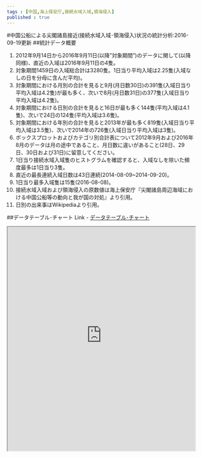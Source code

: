 ```yaml
--- 
tags : [中国,海上保安庁,接続水域入域,領海侵入] 
published : true
---
```

#中国公船による尖閣諸島接近(接続水域入域･領海侵入)状況の統計分析:2016-09-19更新
##統計データ概要
1. 2012年9月14日から2016年9月11日(以降”対象期間”)のデータに関して(以降同様)、直近の入域は2016年9月11日の4隻。
1. 対象期間1459日の入域総合計は3280隻。1日当り平均入域は2.25隻(入域なしの日を分母に含んだ平均)。
1. 対象期間における月別の合計を見ると9月(月日数30日)の391隻(入域日当り平均入域は4.2隻)が最も多く、次いで8月(月日数31日)の377隻(入域日当り平均入域は4.2隻)。
1. 対象期間における日別の合計を見ると16日が最も多く144隻(平均入域は4.1隻)、次いで24日の124隻(平均入域は3.6隻)。
1. 対象期間における年別の合計を見ると2013年が最も多く819隻(入域日当り平均入域は3.5隻)、次いで2014年の726隻(入域日当り平均入域は3隻)。
1. ボックスプロットおよびカテゴリ別合計表について2012年9月および2016年8月のデータは月の途中であること、月日数に違いがあること(28日、29日、30日および31日)に留意してください。
1. 1日当り接続水域入域隻のヒストグラムを確認すると、入域なしを除いた頻度最多は1日当り3隻。
1. 直近の最長連続入域日数は43日連続(2014-08-09~2014-09-20)。
1. 1日当り最多入域隻は15隻(2016-08-08)。
1. 接続水域入域および領海侵入の原数値は海上保安庁『尖閣諸島周辺海域における中国公船等の動向と我が国の対処』より引用。
1. 日別の出来事はWikipediaより引用。

##データテーブル･チャート
Link - [データテーブル･チャート](http://knowledgevault.saecanet.com/charts/am-consulting.co.jp-20160919110125.html)

<iframe src="http://knowledgevault.saecanet.com/charts/am-consulting.co.jp-20160919110125.html" width="100%" height="600px"></iframe>